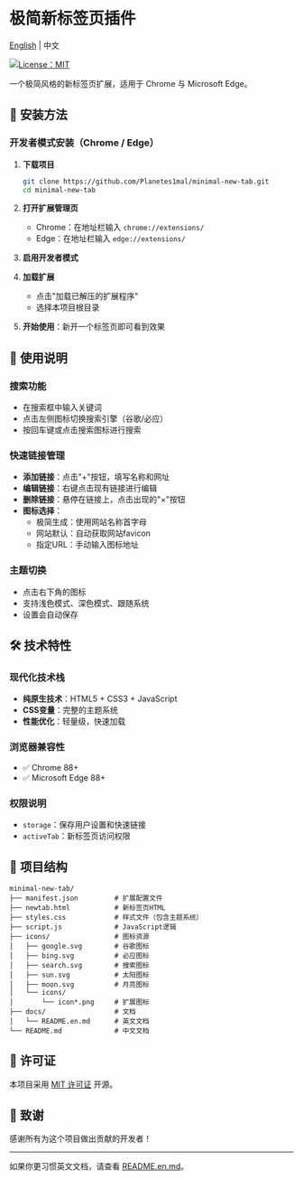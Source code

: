 # 极简新标签页插件

[English](docs/README.en.md) | 中文

[![License：MIT](https://img.shields.io/badge/License-MIT-yellow.svg)](https://opensource.org/licenses/MIT)

一个极简风格的新标签页扩展，适用于 Chrome 与 Microsoft Edge。

## 🚀 安装方法

### 开发者模式安装（Chrome / Edge）

1. **下载项目**
   ```bash
   git clone https://github.com/Planetes1mal/minimal-new-tab.git
   cd minimal-new-tab
   ```

2. **打开扩展管理页**
   - Chrome：在地址栏输入 `chrome://extensions/`
   - Edge：在地址栏输入 `edge://extensions/`

3. **启用开发者模式**
   
4. **加载扩展**
   
   - 点击"加载已解压的扩展程序"
   - 选择本项目根目录
   
5. **开始使用**：新开一个标签页即可看到效果

## 📖 使用说明

### 搜索功能
- 在搜索框中输入关键词
- 点击左侧图标切换搜索引擎（谷歌/必应）
- 按回车键或点击搜索图标进行搜索

### 快速链接管理
- **添加链接**：点击"+"按钮，填写名称和网址
- **编辑链接**：右键点击现有链接进行编辑
- **删除链接**：悬停在链接上，点击出现的"×"按钮
- **图标选择**：
  - 极简生成：使用网站名称首字母
  - 网站默认：自动获取网站favicon
  - 指定URL：手动输入图标地址

### 主题切换
- 点击右下角的图标
- 支持浅色模式、深色模式、跟随系统
- 设置会自动保存

## 🛠️ 技术特性

### 现代化技术栈
- **纯原生技术**：HTML5 + CSS3 + JavaScript
- **CSS变量**：完整的主题系统
- **性能优化**：轻量级，快速加载

### 浏览器兼容性
- ✅ Chrome 88+
- ✅ Microsoft Edge 88+

### 权限说明
- `storage`：保存用户设置和快速链接
- `activeTab`：新标签页访问权限

## 📁 项目结构

```
minimal-new-tab/
├── manifest.json         # 扩展配置文件
├── newtab.html           # 新标签页HTML
├── styles.css            # 样式文件（包含主题系统）
├── script.js             # JavaScript逻辑
├── icons/                # 图标资源
│   ├── google.svg        # 谷歌图标
│   ├── bing.svg          # 必应图标
│   ├── search.svg        # 搜索图标
│   ├── sun.svg           # 太阳图标
│   ├── moon.svg          # 月亮图标
│   └── icons/  
│       └── icon*.png     # 扩展图标
├── docs/                 # 文档
│   └── README.en.md      # 英文文档
└── README.md             # 中文文档
```

## 📄 许可证

本项目采用 [MIT 许可证](LICENSE) 开源。

## 🙏 致谢

感谢所有为这个项目做出贡献的开发者！

---

如果你更习惯英文文档，请查看 [README.en.md](docs/README.en.md)。
